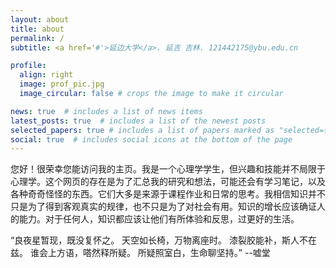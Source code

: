 ```yaml
---
layout: about
title: about
permalink: /
subtitle: <a href='#'>延边大学</a>. 延吉 吉林. 121442175@ybu.edu.cn

profile:
  align: right
  image: prof_pic.jpg
  image_circular: false # crops the image to make it circular

news: true  # includes a list of news items
latest_posts: true  # includes a list of the newest posts
selected_papers: true # includes a list of papers marked as "selected={true}"
social: true  # includes social icons at the bottom of the page
---
```


您好！很荣幸您能访问我的主页。我是一个心理学学生，但兴趣和技能并不局限于心理学。这个网页的存在是为了汇总我的研究和想法，可能还会有学习笔记，以及各种奇奇怪怪的东西。它们大多是来源于课程作业和日常的思考。我相信知识并不只是为了得到客观真实的规律，也不只是为了对社会有用。知识的增长应该确证人的能力。对于任何人，知识都应该让他们有所体验和反思，过更好的生活。

“良夜星暂现，既没复怀之。
 天空如长椅，万物离座时。
 漆裂胶能补，斯人不在兹。
 谁会上方语，嗒然释所疑。
 所疑照室白，生命聊坚持。”  --嘘堂
